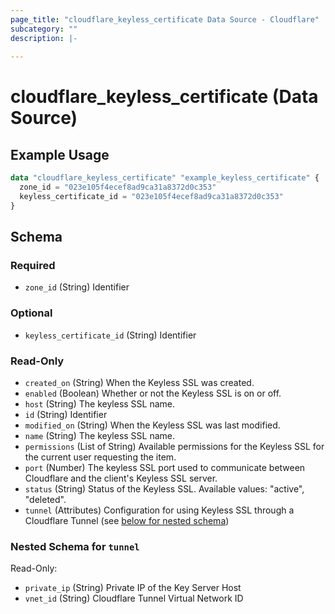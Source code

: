 ```yaml
---
page_title: "cloudflare_keyless_certificate Data Source - Cloudflare"
subcategory: ""
description: |-
  
---
```


# cloudflare_keyless_certificate (Data Source)



## Example Usage

```terraform
data "cloudflare_keyless_certificate" "example_keyless_certificate" {
  zone_id = "023e105f4ecef8ad9ca31a8372d0c353"
  keyless_certificate_id = "023e105f4ecef8ad9ca31a8372d0c353"
}
```

<!-- schema generated by tfplugindocs -->
## Schema

### Required

- `zone_id` (String) Identifier

### Optional

- `keyless_certificate_id` (String) Identifier

### Read-Only

- `created_on` (String) When the Keyless SSL was created.
- `enabled` (Boolean) Whether or not the Keyless SSL is on or off.
- `host` (String) The keyless SSL name.
- `id` (String) Identifier
- `modified_on` (String) When the Keyless SSL was last modified.
- `name` (String) The keyless SSL name.
- `permissions` (List of String) Available permissions for the Keyless SSL for the current user requesting the item.
- `port` (Number) The keyless SSL port used to communicate between Cloudflare and the client's Keyless SSL server.
- `status` (String) Status of the Keyless SSL.
Available values: "active", "deleted".
- `tunnel` (Attributes) Configuration for using Keyless SSL through a Cloudflare Tunnel (see [below for nested schema](#nestedatt--tunnel))

<a id="nestedatt--tunnel"></a>
### Nested Schema for `tunnel`

Read-Only:

- `private_ip` (String) Private IP of the Key Server Host
- `vnet_id` (String) Cloudflare Tunnel Virtual Network ID



